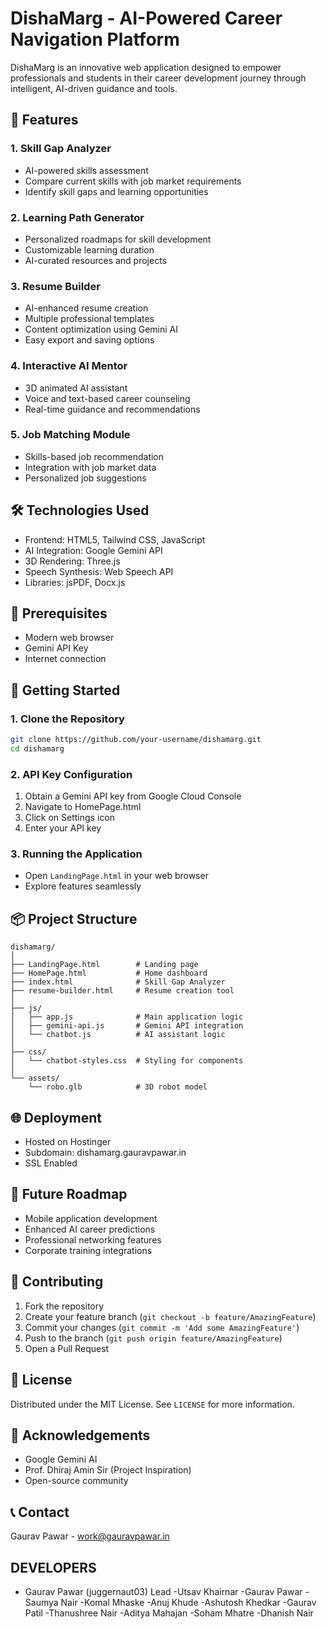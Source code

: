 # DishaMarg - AI-Powered Career Navigation Platform

DishaMarg is an innovative web application designed to empower professionals and students in their career development journey through intelligent, AI-driven guidance and tools.

## 🚀 Features

### 1. Skill Gap Analyzer
- AI-powered skills assessment
- Compare current skills with job market requirements
- Identify skill gaps and learning opportunities

### 2. Learning Path Generator
- Personalized roadmaps for skill development
- Customizable learning duration
- AI-curated resources and projects

### 3. Resume Builder
- AI-enhanced resume creation
- Multiple professional templates
- Content optimization using Gemini AI
- Easy export and saving options

### 4. Interactive AI Mentor
- 3D animated AI assistant
- Voice and text-based career counseling
- Real-time guidance and recommendations

### 5. Job Matching Module
- Skills-based job recommendation
- Integration with job market data
- Personalized job suggestions

## 🛠 Technologies Used

- Frontend: HTML5, Tailwind CSS, JavaScript
- AI Integration: Google Gemini API
- 3D Rendering: Three.js
- Speech Synthesis: Web Speech API
- Libraries: jsPDF, Docx.js

## 🔧 Prerequisites

- Modern web browser
- Gemini API Key
- Internet connection

## 🚦 Getting Started

### 1. Clone the Repository
```bash
git clone https://github.com/your-username/dishamarg.git
cd dishamarg
```

### 2. API Key Configuration
1. Obtain a Gemini API key from Google Cloud Console
2. Navigate to HomePage.html
3. Click on Settings icon
4. Enter your API key

### 3. Running the Application
- Open `LandingPage.html` in your web browser
- Explore features seamlessly

## 📦 Project Structure
```
dishamarg/
│
├── LandingPage.html        # Landing page
├── HomePage.html           # Home dashboard
├── index.html              # Skill Gap Analyzer
├── resume-builder.html     # Resume creation tool
│
├── js/
│   ├── app.js              # Main application logic
│   ├── gemini-api.js       # Gemini API integration
│   └── chatbot.js          # AI assistant logic
│
├── css/
│   └── chatbot-styles.css  # Styling for components
│
└── assets/
    └── robo.glb            # 3D robot model
```

## 🌐 Deployment
- Hosted on Hostinger
- Subdomain: dishamarg.gauravpawar.in
- SSL Enabled

## 🔮 Future Roadmap
- Mobile application development
- Enhanced AI career predictions
- Professional networking features
- Corporate training integrations

## 🤝 Contributing
1. Fork the repository
2. Create your feature branch (`git checkout -b feature/AmazingFeature`)
3. Commit your changes (`git commit -m 'Add some AmazingFeature'`)
4. Push to the branch (`git push origin feature/AmazingFeature`)
5. Open a Pull Request

## 📄 License
Distributed under the MIT License. See `LICENSE` for more information.

## 🙏 Acknowledgements
- Google Gemini AI
- Prof. Dhiraj Amin Sir (Project Inspiration)
- Open-source community

## 📞 Contact
Gaurav Pawar - work@gauravpawar.in

## DEVELOPERS
- Gaurav Pawar (juggernaut03) Lead
-Utsav Khairnar 
-Gaurav Pawar
-Saumya Nair
-Komal Mhaske
-Anuj Khude
-Ashutosh Khedkar
-Gaurav Patil
-Thanushree Nair
-Aditya Mahajan
-Soham Mhatre
-Dhanish Nair 
